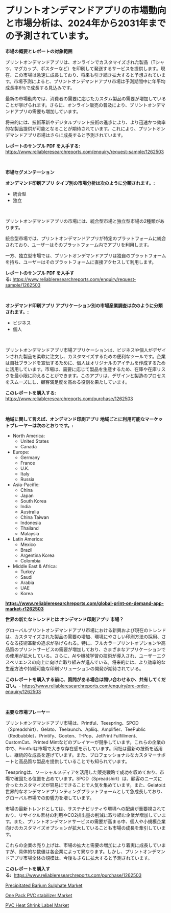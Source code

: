 <p><h1>プリントオンデマンドアプリの市場動向と市場分析は、2024年から2031年までの予測されています。</h1></p><p><strong>市場の概要とレポートの対象範囲</strong></p>
<p><p>プリントオンデマンドアプリは、オンラインでカスタマイズされた製品（Tシャツ、マグカップ、ポスターなど）を印刷して発送するサービスを提供します。現在、この市場は急速に成長しており、将来も引き続き拡大すると予想されています。市場予測によると、プリントオンデマンドアプリ市場は予測期間中に年平均成長率6％で成長する見込みです。</p><p>最新の市場動向では、消費者の需要に応じたカスタム製品の需要が増加していることが挙げられます。さらに、オンライン販売の普及により、プリントオンデマンドアプリの需要も増加しています。</p><p>将来的には、技術革新やデジタルプリント技術の進歩により、より迅速かつ効率的な製品提供が可能となることが期待されています。これにより、プリントオンデマンドアプリ市場はさらに成長すると予測されています。</p></p>
<p><strong>レポートのサンプル PDF を入手する:</strong> <a href="https://www.reliableresearchreports.com/enquiry/request-sample/1262503">https://www.reliableresearchreports.com/enquiry/request-sample/1262503</a></p>
<p>&nbsp;</p>
<p><strong>市場セグメンテーション</strong></p>
<p><strong>オンデマンド印刷アプリ タイプ別の市場分析は次のように分類されます。:</strong></p>
<p><ul><li>統合型</li><li>独立</li></ul></p>
<p>&nbsp;</p>
<p><p>プリントオンデマンドアプリの市場には、統合型市場と独立型市場の2種類があります。</p><p>統合型市場では、プリントオンデマンドアプリが特定のプラットフォームに統合されており、ユーザーはそのプラットフォーム内でアプリを利用します。</p><p>一方、独立型市場では、プリントオンデマンドアプリは独自のプラットフォームを持ち、ユーザーはそのプラットフォームに直接アクセスして利用します。</p></p>
<p><strong>レポートのサンプル PDF を入手する:</strong>&nbsp;<a href="https://www.reliableresearchreports.com/enquiry/request-sample/1262503">https://www.reliableresearchreports.com/enquiry/request-sample/1262503</a></p>
<p>&nbsp;</p>
<p><strong> オンデマンド印刷アプリ アプリケーション別の市場産業調査は次のように分類されます。:</strong></p>
<p><ul><li>ビジネス</li><li>個人</li></ul></p>
<p>&nbsp;</p>
<p><p>プリントオンデマンドアプリ市場アプリケーションは、ビジネスや個人がデザインされた製品を柔軟に注文し、カスタマイズするための便利なツールです。企業は自社ブランドを宣伝するために、個人はオリジナルのアイテムを作成するために活用しています。市場は、需要に応じて製品を生産するため、在庫や在庫リスクを最小限に抑えることができます。このアプリは、デザインと製造のプロセスをスムーズにし、顧客満足度を高める役割を果たしています。</p></p>
<p><strong>このレポートを購入する:</strong>&nbsp; <a href="https://www.reliableresearchreports.com/purchase/1262503">https://www.reliableresearchreports.com/purchase/1262503</a></p>
<p>&nbsp;</p>
<p><strong>地域に関して言えば、オンデマンド印刷アプリ 地域ごとに利用可能なマーケットプレーヤーは次のとおりです。:</strong></p>
<p><ul>
    <li>
        North America:
        <ul>
            <li>United States</li>
            <li>Canada</li>
        </ul>
    </li>
    <li>
        Europe:
        <ul>
            <li>Germany</li>
            <li>France</li>
            <li>U.K.</li>
            <li>Italy</li>
            <li>Russia</li>
        </ul>
    </li>
    <li>
        Asia-Pacific:
        <ul>
            <li>China</li>
            <li>Japan</li>
            <li>South Korea</li>
            <li>India</li>
            <li>Australia</li>
            <li>China Taiwan</li>
            <li>Indonesia</li>
            <li>Thailand</li>
            <li>Malaysia</li>
        </ul>
    </li>
    <li>
        Latin America:
        <ul>
            <li>Mexico</li>
            <li>Brazil</li>
            <li>Argentina Korea</li>
            <li>Colombia</li>
        </ul>
    </li>
    <li>
        Middle East & Africa:
        <ul>
            <li>Turkey</li>
            <li>Saudi</li>
            <li>Arabia</li>
            <li>UAE</li>
            <li>Korea</li>
        </ul>
    </li>
    </ul></p>
<p><strong><a href="https://www.reliableresearchreports.com/global-print-on-demand-app-market-r1262503">https://www.reliableresearchreports.com/global-print-on-demand-app-market-r1262503</a></strong>&nbsp;</p>
<p><strong>世界の新たなトレンドとは オンデマンド印刷アプリ 市場？</strong></p>
<p><p>グローバルプリントオンデマンドアプリ市場における新興および現在のトレンドは、カスタマイズされた製品の需要の増加、環境にやさしい印刷方法の採用、さらなる技術革新の追求が挙げられる。特に、フルカラープリントオプションや高品質のプリントサービスの需要が増加しており、さまざまなアプリケーションでの使用が拡大している。さらに、AIや機械学習の技術が導入され、ユーザーエクスペリエンスの向上に向けた取り組みが進んでいる。将来的には、より効率的な生産方法や持続可能な印刷ソリューションの開発が期待されている。</p></p>
<p><strong>このレポートを購入する前に、質問がある場合は問い合わせるか、共有してください。</strong>- <a href="https://www.reliableresearchreports.com/enquiry/pre-order-enquiry/1262503">https://www.reliableresearchreports.com/enquiry/pre-order-enquiry/1262503</a></p>
<p>&nbsp;</p>
<p><strong>主要な市場プレーヤー</strong></p>
<p><p>プリントオンデマンドアプリ市場は、Printful、Teespring、SPOD（Spreadshirt）、Gelato、Teelaunch、Apliiq、Amplifier、TeePublic（Redbubble）、Printify、Gooten、T-Pop、JetPrint Fulfillment、CustomCat、Printed Mintなどのプレイヤーが競争しています。これらの企業の中で、Printfulは市場で大きな存在感を示しています。同社は最新の技術を活用し、継続的な成長を遂げています。また、プロフェッショナルなカスタマーサポートと高品質な製品を提供していることでも知られています。</p><p>Teespringは、ソーシャルメディアを活用した販売戦略で成功を収めており、市場で確固たる位置を占めています。SPOD（Spreadshirt）は、顧客のニーズに合ったカスタマイズが容易にできることで人気を集めています。また、Gelatoは世界的なオンデマンドプリンティングプラットフォームとして急成長しており、グローバル市場での影響力を増しています。</p><p>市場の最新トレンドとしては、サステナビリティや環境への配慮が重要視されており、リサイクル素材の利用やCO2排出量の削減に取り組む企業が増加しています。また、プリントオンデマンドサービスの需要が高まる中、個人や小規模企業向けのカスタマイズオプションが拡大していることも市場の成長を牽引しています。</p><p>これらの企業の売り上げは、市場の拡大と需要の増加により着実に成長していますが、具体的な数値は各企業によって異なります。しかし、プリントオンデマンドアプリ市場全体の規模は、今後もさらに拡大すると予測されています。</p></p>
<p><strong>このレポートを購入する:</strong>&nbsp;&nbsp;<a href="https://www.reliableresearchreports.com/purchase/1262503">https://www.reliableresearchreports.com/purchase/1262503</a></p>
<p><p><a href="https://funky-papaya-cf4.notion.site/Precipitated-Barium-Sulphate-Market-Challenges-Opportunities-and-Growth-Drivers-and-Major-Market--63d8af479abd4646a248f94eea2705af">Precipitated Barium Sulphate Market</a></p><p><a href="https://confirmed-shield-e13.notion.site/One-Pack-PVC-stabilizer-Market-Size-and-Growth-Market-Segmentation-Regional-and-Country-Breakdowns-2b7aebc3bfe44061a38d8db98405ae0d">One Pack PVC stabilizer Market</a></p><p><a href="https://sore-arch-6db.notion.site/Decoding-the-PVC-Heat-Shrink-Label-Market-A-Deep-Dive-into-the-Latest-Market-Trends-Market-Segment-491e79a5c3904bd1a1f45449b1243c65">PVC Heat Shrink Label Market</a></p></p>